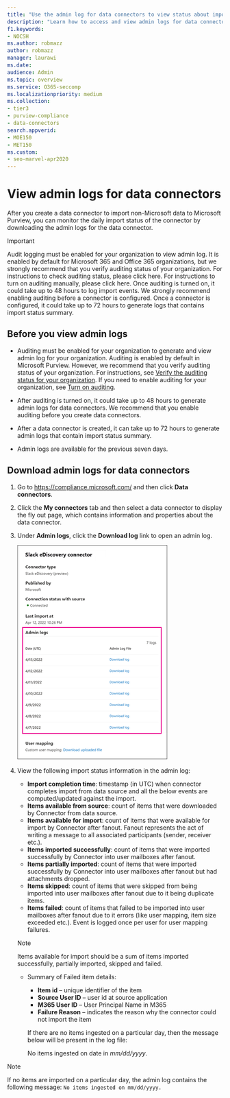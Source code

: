 ```yaml
---
title: "Use the admin log for data connectors to view status about importing data"
description: "Learn how to access and view admin logs for data connectors to get status information for the data imported by the connector."
f1.keywords:
- NOCSH
ms.author: robmazz
author: robmazz
manager: laurawi
ms.date:
audience: Admin
ms.topic: overview
ms.service: O365-seccomp
ms.localizationpriority: medium
ms.collection:
- tier3
- purview-compliance
- data-connectors
search.appverid:
- MOE150
- MET150
ms.custom:
- seo-marvel-apr2020
---
```


# View admin logs for data connectors

After you create a data connector to import non-Microsoft data to Microsoft Purview, you can monitor the daily import status of the connector by downloading the admin logs for the data connector.

> [!IMPORTANT]
> Audit logging must be enabled for your organization to view admin log. It is enabled by default for Microsoft 365 and Office 365 organizations, but we strongly recommend that you verify auditing status of your organization. For instructions to check auditing status, please click here. For instructions to turn on auditing manually, please click here. Once auditing is turned on, it could take up to 48 hours to log import events. We strongly recommend enabling auditing before a connector is configured. Once a connector is configured, it could take up to 72 hours to generate logs that contains import status summary.

## Before you view admin logs

- Auditing must be enabled for your organization to generate and view admin log for your organization. Auditing is enabled by default in Microsoft Purview. However, we recommend that you verify auditing status of your organization. For instructions, see [Verify the auditing status for your organization](turn-audit-log-search-on-or-off.md#verify-the-auditing-status-for-your-organization). If you need to enable auditing for your organization, see [Turn on auditing](turn-audit-log-search-on-or-off.md#turn-on-auditing).

- After auditing is turned on, it could take up to 48 hours to generate admin logs for data connectors. We recommend that you enable auditing before you create data connectors.

- After a data connector is created, it can take up to 72 hours to generate admin logs that contain import status summary.

- Admin logs are available for the previous seven days.

## Download admin logs for data connectors

1. Go to <https://compliance.microsoft.com/> and then click **Data connectors**.

2. Click the **My connectors** tab and then select a data connector to display the fly out page, which contains information and properties about the data connector.

3. Under **Admin logs**, click the **Download log** link to open an admin log.

   ![Admins logs displayed on the data connector flyout page.](..\media\Data-connector-admin-logs1.png)

4. View the following import status information in the admin log:

    - **Import completion time**:  timestamp (in UTC)  when connector completes import from data source and all the below events are computed/updated against the import.
    - **Items available from source**: count of items that were downloaded by Connector from data source.
    - **Items available for import**: count of items that were available for import by Connector after fanout. Fanout represents the act of writing a message to all associated participants (sender, receiver etc.).
    - **Items imported successfully**: count of items that were imported successfully by Connector into user mailboxes after fanout.
    - **Items partially imported**: count of items that were imported successfully by Connector into user mailboxes after fanout but had attachments dropped.
    - **Items skipped**: count of items that were skipped from being imported into user mailboxes after fanout due to it being duplicate items.
    - **Items failed**: count of items that failed to be imported into user mailboxes after fanout due to it errors (like user mapping, item size exceeded etc.). Event is logged once per user for user mapping failures.

    > [!NOTE]
    > Items available for import should be a sum of items imported successfully, partially imported, skipped and failed.

    - Summary of Failed item details:
      - **Item id** – unique identifier of the item
      - **Source User ID** – user id at source application
      - **M365 User ID** – User Principal Name in M365
      - **Failure Reason** – indicates the reason why the connector could not import the item

      If there are no items ingested on a particular day, then the message below will be present in the log file:

      No items ingested on date in *mm/dd/yyyy*.

> [!NOTE]
> If no items are imported on a particular day, the admin log contains the following message: `No items ingested on mm/dd/yyyy.`
